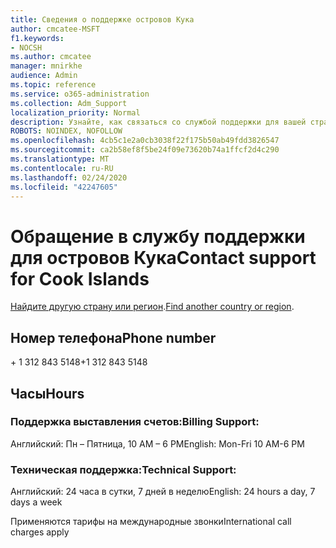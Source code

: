```yaml
---
title: Сведения о поддержке островов Кука
author: cmcatee-MSFT
f1.keywords:
- NOCSH
ms.author: cmcatee
manager: mnirkhe
audience: Admin
ms.topic: reference
ms.service: o365-administration
ms.collection: Adm_Support
localization_priority: Normal
description: Узнайте, как связаться со службой поддержки для вашей страны или региона.
ROBOTS: NOINDEX, NOFOLLOW
ms.openlocfilehash: 4cb5c1e2a0cb3038f22f175b50ab49fdd3826547
ms.sourcegitcommit: ca2b58ef8f5be24f09e73620b74a1ffcf2d4c290
ms.translationtype: MT
ms.contentlocale: ru-RU
ms.lasthandoff: 02/24/2020
ms.locfileid: "42247605"
---
```

# <a name="contact-support-for-cook-islands"></a><span data-ttu-id="00e2c-103">Обращение в службу поддержки для островов Кука</span><span class="sxs-lookup"><span data-stu-id="00e2c-103">Contact support for Cook Islands</span></span>

<span data-ttu-id="00e2c-104">[Найдите другую страну или регион](../contact-support-for-business-products.md).</span><span class="sxs-lookup"><span data-stu-id="00e2c-104">[Find another country or region](../contact-support-for-business-products.md).</span></span>

## <a name="phone-number"></a><span data-ttu-id="00e2c-105">Номер телефона</span><span class="sxs-lookup"><span data-stu-id="00e2c-105">Phone number</span></span>
<span data-ttu-id="00e2c-106">+ 1 312 843 5148</span><span class="sxs-lookup"><span data-stu-id="00e2c-106">+1 312 843 5148</span></span>

## <a name="hours"></a><span data-ttu-id="00e2c-107">Часы</span><span class="sxs-lookup"><span data-stu-id="00e2c-107">Hours</span></span>
### <a name="billing-support"></a><span data-ttu-id="00e2c-108">Поддержка выставления счетов:</span><span class="sxs-lookup"><span data-stu-id="00e2c-108">Billing Support:</span></span>

<span data-ttu-id="00e2c-109">Английский: Пн – Пятница, 10 AM – 6 PM</span><span class="sxs-lookup"><span data-stu-id="00e2c-109">English: Mon-Fri 10 AM-6 PM</span></span>

### <a name="technical-support"></a><span data-ttu-id="00e2c-110">Техническая поддержка:</span><span class="sxs-lookup"><span data-stu-id="00e2c-110">Technical Support:</span></span>

<span data-ttu-id="00e2c-111">Английский: 24 часа в сутки, 7 дней в неделю</span><span class="sxs-lookup"><span data-stu-id="00e2c-111">English: 24 hours a day, 7 days a week</span></span>

<span data-ttu-id="00e2c-112">Применяются тарифы на международные звонки</span><span class="sxs-lookup"><span data-stu-id="00e2c-112">International call charges apply</span></span>